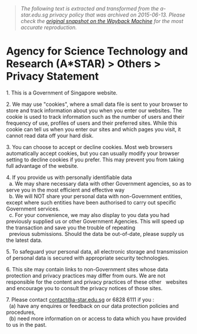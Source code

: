 > *The following text is extracted and transformed from the a-star.edu.sg privacy policy that was archived on 2015-06-13. Please check the [original snapshot on the Wayback Machine](https://web.archive.org/web/20150613133044id_/http%3A//www.a-star.edu.sg/tabid/949/default.aspx) for the most accurate reproduction.*

# Agency for Science Technology and Research (A*STAR) > Others > Privacy Statement

1\. This is a Government of Singapore website.

2\. We may use "cookies", where a small data file is sent to your browser to store and track information about you when you enter our websites. The cookie is used to track information such as the number of users and their frequency of use, profiles of users and their preferred sites. While this cookie can tell us when you enter our sites and which pages you visit, it cannot read data off your hard disk.

3\. You can choose to accept or decline cookies. Most web browsers automatically accept cookies, but you can usually modify your browser setting to decline cookies if you prefer. This may prevent you from taking full advantage of the website. 

4\. If you provide us with personally identifiable data  
  a. We may share necessary data with other Government agencies, so as to serve you in the most efficient and effective way   
  b. We will NOT share your personal data with non-Government entities, except where such entities have been authorised to carry out specific Government services.  
  c. For your convenience, we may also display to you data you had previously supplied us or other Government Agencies. This will speed up the transaction and save you the trouble of repeating   
  previous submissions. Should the data be out-of-date, please supply us the latest data. 

5\. To safeguard your personal data, all electronic storage and transmission of personal data is secured with appropriate security technologies.

6\. This site may contain links to non-Government sites whose data protection and privacy practices may differ from ours. We are not responsible for the content and privacy practices of these other   websites and encourage you to consult the privacy notices of those sites.

7\. Please contact contact@a-star.edu.sg or 6828 6111 if you :   
  (a) have any enquires or feedback on our data protection policies and procedures,  
  (b) need more information on or access to data which you have provided to us in the past. 



